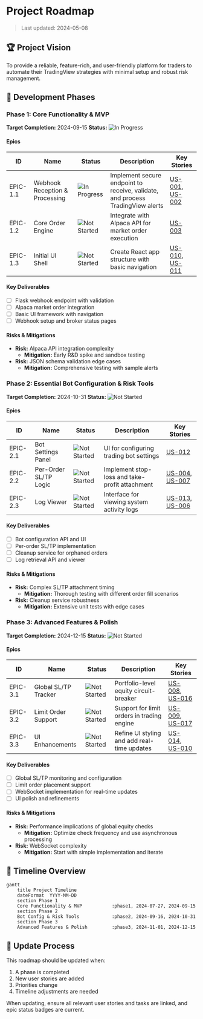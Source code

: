 # Project Roadmap
> Last updated: 2024-05-08

## 🏆 Project Vision
To provide a reliable, feature-rich, and user-friendly platform for traders to automate their TradingView strategies with minimal setup and robust risk management.

## 🚀 Development Phases

### Phase 1: Core Functionality & MVP
**Target Completion:** 2024-09-15
**Status:** ![In Progress](https://img.shields.io/badge/Status-In%20Progress-blue)

#### Epics
| ID | Name | Status | Description | Key Stories |
|----|------|--------|-------------|------------|
| EPIC-1.1 | Webhook Reception & Processing | ![In Progress](https://img.shields.io/badge/Status-In%20Progress-blue) | Implement secure endpoint to receive, validate, and process TradingView alerts | [US-001](./stories/backend/US-001.md), [US-002](./stories/backend/US-002.md) |
| EPIC-1.2 | Core Order Engine | ![Not Started](https://img.shields.io/badge/Status-Not%20Started-lightgrey) | Integrate with Alpaca API for market order execution | [US-003](./stories/backend/US-003.md) |
| EPIC-1.3 | Initial UI Shell | ![Not Started](https://img.shields.io/badge/Status-Not%20Started-lightgrey) | Create React app structure with basic navigation | [US-010](./stories/frontend/US-010.md), [US-011](./stories/frontend/US-011.md) |

#### Key Deliverables
- [ ] Flask webhook endpoint with validation
- [ ] Alpaca market order integration
- [ ] Basic UI framework with navigation
- [ ] Webhook setup and broker status pages

#### Risks & Mitigations
- **Risk:** Alpaca API integration complexity
  - **Mitigation:** Early R&D spike and sandbox testing
- **Risk:** JSON schema validation edge cases
  - **Mitigation:** Comprehensive testing with sample alerts

### Phase 2: Essential Bot Configuration & Risk Tools
**Target Completion:** 2024-10-31
**Status:** ![Not Started](https://img.shields.io/badge/Status-Not%20Started-lightgrey)

#### Epics
| ID | Name | Status | Description | Key Stories |
|----|------|--------|-------------|------------|
| EPIC-2.1 | Bot Settings Panel | ![Not Started](https://img.shields.io/badge/Status-Not%20Started-lightgrey) | UI for configuring trading bot settings | [US-012](./stories/frontend/US-012.md) |
| EPIC-2.2 | Per-Order SL/TP Logic | ![Not Started](https://img.shields.io/badge/Status-Not%20Started-lightgrey) | Implement stop-loss and take-profit attachment | [US-004](./stories/backend/US-004.md), [US-007](./stories/backend/US-007.md) |
| EPIC-2.3 | Log Viewer | ![Not Started](https://img.shields.io/badge/Status-Not%20Started-lightgrey) | Interface for viewing system activity logs | [US-013](./stories/frontend/US-013.md), [US-006](./stories/backend/US-006.md) |

#### Key Deliverables
- [ ] Bot configuration API and UI
- [ ] Per-order SL/TP implementation
- [ ] Cleanup service for orphaned orders
- [ ] Log retrieval API and viewer

#### Risks & Mitigations
- **Risk:** Complex SL/TP attachment timing
  - **Mitigation:** Thorough testing with different order fill scenarios
- **Risk:** Cleanup service robustness
  - **Mitigation:** Extensive unit tests with edge cases

### Phase 3: Advanced Features & Polish
**Target Completion:** 2024-12-15
**Status:** ![Not Started](https://img.shields.io/badge/Status-Not%20Started-lightgrey)

#### Epics
| ID | Name | Status | Description | Key Stories |
|----|------|--------|-------------|------------|
| EPIC-3.1 | Global SL/TP Tracker | ![Not Started](https://img.shields.io/badge/Status-Not%20Started-lightgrey) | Portfolio-level equity circuit-breaker | [US-008](./stories/backend/US-008.md), [US-016](./stories/frontend/US-016.md) |
| EPIC-3.2 | Limit Order Support | ![Not Started](https://img.shields.io/badge/Status-Not%20Started-lightgrey) | Support for limit orders in trading engine | [US-009](./stories/backend/US-009.md), [US-017](./stories/frontend/US-017.md) |
| EPIC-3.3 | UI Enhancements | ![Not Started](https://img.shields.io/badge/Status-Not%20Started-lightgrey) | Refine UI styling and add real-time updates | [US-014](./stories/frontend/US-014.md), [US-010](./stories/backend/US-010.md) |

#### Key Deliverables
- [ ] Global SL/TP monitoring and configuration
- [ ] Limit order placement support
- [ ] WebSocket implementation for real-time updates
- [ ] UI polish and refinements

#### Risks & Mitigations
- **Risk:** Performance implications of global equity checks
  - **Mitigation:** Optimize check frequency and use asynchronous processing
- **Risk:** WebSocket complexity
  - **Mitigation:** Start with simple implementation and iterate

## 📅 Timeline Overview
```mermaid
gantt
    title Project Timeline
    dateFormat  YYYY-MM-DD
    section Phase 1
    Core Functionality & MVP           :phase1, 2024-07-27, 2024-09-15
    section Phase 2
    Bot Config & Risk Tools            :phase2, 2024-09-16, 2024-10-31
    section Phase 3
    Advanced Features & Polish         :phase3, 2024-11-01, 2024-12-15
```

## 🔄 Update Process
This roadmap should be updated when:
1. A phase is completed
2. New user stories are added
3. Priorities change
4. Timeline adjustments are needed

When updating, ensure all relevant user stories and tasks are linked, and epic status badges are current. 